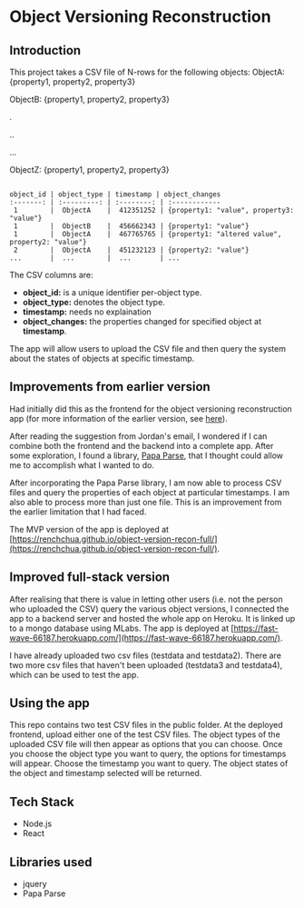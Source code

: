 # Object Versioning Reconstruction

## Introduction

This project takes a CSV file of N-rows for the following objects:
ObjectA: {property1, property2, property3}

ObjectB: {property1, property2, property3}

.

..

...

ObjectZ: {property1, property2, property3}

```

object_id | object_type | timestamp | object_changes
:-------: | :---------: | :--------: | :------------
 1        |  ObjectA    |  412351252 | {property1: "value", property3: "value"}
 1        |  ObjectB    |  456662343 | {property1: "value"}
 1        |  ObjectA    |  467765765 | {property1: "altered value", property2: "value"}
 2        |  ObjectA    |  451232123 | {property2: "value"}
...       |  ...        |  ...       | ...

```

The CSV columns are:

 - **object_id:** is a unique identifier per-object type.
 - **object_type:** denotes the object type.
 - **timestamp:** needs no explaination
 - **object_changes:** the properties changed for specified object at **timestamp**.

The app will allow users to upload the CSV file and then query the system about the states of objects at specific timestamp.

## Improvements from earlier version

Had initially did this as the frontend for the object versioning reconstruction app (for more information of the earlier version, see [here](https://github.com/RenchChua/object-version-recon-back)).

After reading the suggestion from Jordan's email, I wondered if I can combine both the frontend and the backend into a complete app. After some exploration, I found a library, [Papa Parse](http://papaparse.com/), that I thought could allow me to accomplish what I wanted to do.

After incorporating the Papa Parse library, I am now able to process CSV files and query the properties of each object at particular timestamps. I am also able to process more than just one file. This is an improvement from the earlier limitation that I had faced.

The MVP version of the app is deployed at [https://renchchua.github.io/object-version-recon-full/](https://renchchua.github.io/object-version-recon-full/).

## Improved full-stack version

After realising that there is value in letting other users (i.e. not the person who uploaded the CSV) query the various object versions, I connected the app to a backend server and hosted the whole app on Heroku. It is linked up to a mongo database using MLabs. The app is deployed at [https://fast-wave-66187.herokuapp.com/](https://fast-wave-66187.herokuapp.com/).

I have already uploaded two csv files (testdata and testdata2). There are two more csv files that haven't been uploaded (testdata3 and testdata4), which can be used to test the app. 


## Using the app

This repo contains two test CSV files in the public folder. At the deployed frontend, upload either one of the test CSV files. The object types of the uploaded CSV file will then appear as options that you can choose. Once you choose the object type you want to query, the options for timestamps will appear. Choose the timestamp you want to query. The object states of the object and timestamp selected will be returned.

## Tech Stack

 - Node.js
 - React

## Libraries used
 - jquery
 - Papa Parse
